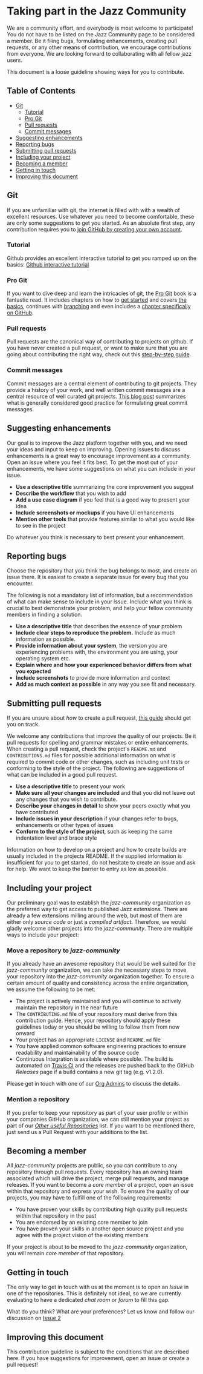 # Taking part in the Jazz Community

We are a community effort, and everybody is most welcome to participate! You do not have to be listed on the Jazz Community page to be considered a member. Be it filing bugs, formulating enhancements, creating pull requests, or any other means of contribution, we encourage contributions from everyone. We are looking forward to collaborating with all fellow jazz users.

This document is a loose guideline showing ways for you to contribute.

## Table of Contents
-   [Git](#git)
    -   [Tutorial](#tutorial)
    -   [Pro Git](#pro-git)
    -   [Pull requests](#pull-requests)
    -   [Commit messages](#commit-messages)
-   [Suggesting enhancements](#suggesting-enhancements)
-   [Reporting bugs](#reporting-bugs)
-   [Submitting pull requests](#submitting-pull-requests)
-   [Including your project](#including-your-project)
-   [Becoming a member](#becoming-a-member)
-   [Getting in touch](#getting-in-touch)
-   [Improving this document](#improving-this-document)

## Git

If you are unfamiliar with git, the internet is filled with with a wealth of excellent resources. Use whatever you need to become comfortable, these are only some suggestions to get you started. As an absolute first step, any contribution requires you to [join GitHub by creating your own account](https://github.com/join).

### Tutorial
Github provides an excellent interactive tutorial to get you ramped up on the basics: [Github interactive tutorial](https://try.github.io/levels/1/challenges/1)

### Pro Git
If you want to dive deep and learn the intricacies of git, the [Pro Git](https://git-scm.com/book/en/v2) book is a fantastic read. It includes chapters on how to [get started](https://git-scm.com/book/en/v2/Getting-Started-About-Version-Control) and covers [the basics](https://git-scm.com/book/en/v2/Git-Basics-Getting-a-Git-Repository), continues with [branching](https://git-scm.com/book/en/v2/Git-Branching-Branches-in-a-Nutshell) and even includes a [chapter specifically on GitHub](https://git-scm.com/book/en/v2/GitHub-Account-Setup-and-Configuration).

### Pull requests
Pull requests are the canonical way of contributing to projects on github. If you have never created a pull request, or want to make sure that you are going about contributing the right way, check out this [step-by-step guide](https://codeburst.io/a-step-by-step-guide-to-making-your-first-github-contribution-5302260a2940).

### Commit messages
Commit messages are a central element of contributing to git projects. They provide a history of your work, and well written commit messages are a central resource of well curated git projects. [This blog post](https://chris.beams.io/posts/git-commit/) summarizes what is generally considered good practice for formulating great commit messages.

## Suggesting enhancements
Our goal is to improve the Jazz platform together with you, and we need your ideas and input to keep on improving. Opening issues to discuss enhancements is a great way to encourage improvement as a community. Open an issue where you feel it fits best. To get the most out of your enhancements, we have some suggestions on what you can include in your issue.

- **Use a descriptive title** summarizing the core improvement you suggest
- **Describe the workflow** that you wish to add
- **Add a use case diagram** if you feel that is a good way to present your idea
- **Include screenshots or mockups** if you have UI enhancements
- **Mention other tools** that provide features similar to what you would like to see in the project

Do whatever you think is necessary to best present your enhancement.

## Reporting bugs
Choose the repository that you think the bug belongs to most, and create an issue there. It is easiest to create a separate issue for every bug that you encounter.

The following is not a mandatory list of information, but a recommendation of what can make sense to include in your issue. Include what you think is crucial to best demonstrate your problem, and help your fellow community members in finding a solution.

- **Use a descriptive title** that describes the essence of your problem
- **Include clear steps to reproduce the problem.** Include as much information as possible.
- **Provide information about your system**, the version you are experiencing problems with, the environment you are using, your operating system etc.
- **Explain where and how your experienced behavior differs from what you expected**
- **Include screenshots** to provide more information and context
- **Add as much context as possible** in any way you see fit and necessary.

## Submitting pull requests
If you are unsure about *how* to create a pull request, [this guide](https://codeburst.io/a-step-by-step-guide-to-making-your-first-github-contribution-5302260a2940) should get you on track.

We welcome any contributions that improve the quality of our projects. Be it pull requests for spelling and grammar mistakes or entire enhancements. When creating a pull request, check the project's `README.md` and `CONTRIBUTIONS.md` files for possible additional information on what is required to commit code or other changes, such as including unit tests or conforming to the style of the project. The following are suggestions of what can be included in a good pull request.

- **Use a descriptive title** to present your work
- **Make sure all your changes are included** and that you did not leave out any changes that you wish to contribute.
- **Describe your changes in detail** to show your peers exactly what you have contributed
- **Include issues in your description** if your changes refer to bugs, enhancements or other types of issues
- **Conform to the style of the project**, such as keeping the same indentation level and brace style

Information on how to develop on a project and how to create builds are usually included in the projects README. If the supplied information is insufficient for you to get started, do not hesitate to create an issue and ask for help. We want to keep the barrier to entry as low as possible.

## Including your project
Our preliminary goal was to establish the _jazz-community_ organization as the preferred way to get access to published Jazz extensions. There are already a few extensions milling around the web, but most of them are either only _source code_ or just a _compiled artifact_.
Therefore, we would gladly welcome other projects into the _jazz-community_. There are multiple ways to include your project:

### Move a repository to _jazz-community_
If you already have an awesome repository that would be well suited for the _jazz-community_ organization, we can take the necessary steps to move your repository into the _jazz-community_ organization together. To ensure a certain amount of quality and consistency across the entire organization, we assume the following to be met:
- The project is actively maintained and you will continue to actively maintain the repository in the near future
- The `CONTRIBUTING.md` file of your repository must derive from this contribution guide. Hence, your repository should apply these guidelines today or you should be willing to follow them from now onward
- Your project has an appropriate `LICENSE` and `README.md` file
- You have applied common software engineering practices to ensure readability and maintainability of the source code
- Continuous Integration is available where possible. The build is automated on [Travis CI](https://travis-ci.org/jazz-community) and the releases are pushed back to the GitHub _Releases_ page if a build contains a new git tag (e.g. v1.2.0).

Please get in touch with one of our [Org Admins](https://github.com/orgs/jazz-community/teams/org-admin/members) to discuss the details.

### Mention a repository
If you prefer to keep your repository as part of your user profile or within your companies GitHub organization, we can still mention your project as part of our _[Other useful Repositories](https://github.com/jazz-community/welcome#other-useful-repositories)_ list. If you want to be mentioned there, just send us a Pull Request with your additions to the list.

## Becoming a member
All _jazz-community_ projects are public, so you can contribute to any repository through pull requests. Every repository has an owning team associated which will drive the project, merge pull requests, and manage releases. If you want to become a _core member_ of a project, open an issue within that repository and express your wish. To ensure the quality of our projects, you may have to fulfill one of the following requirements:
- You have proven your skills by contributing high quality pull requests within that repository in the past
- You are endorsed by an existing core member to join
- You have proven your skills in another open source project and you agree with the project vision of the existing members

If your project is about to be moved to the _jazz-community_ organization, you will remain _core member_ of that repository.

## Getting in touch
The only way to get in touch with us at the moment is to open an _Issue_ in one of the repositories. This is definitely not ideal, so we are currently evaluating to have a dedicated _chat room_ or _forum_ to fill this gap.

What do you think? What are your preferences? Let us know and follow our discussion on [Issue 2](https://github.com/jazz-community/welcome/issues/2)

## Improving this document
This contribution guideline is subject to the conditions that are described here. If you have suggestions for improvement, open an issue or create a pull request!
